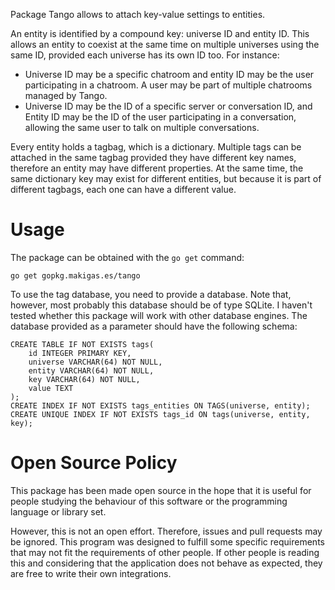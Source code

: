 Package Tango allows to attach key-value settings to entities.

An entity is identified by a compound key: universe ID and entity ID. This
allows an entity to coexist at the same time on multiple universes using the
same ID, provided each universe has its own ID too. For instance:

  - Universe ID may be a specific chatroom and entity ID may be the user
    participating in a chatroom. A user may be part of multiple chatrooms
    managed by Tango.
  - Universe ID may be the ID of a specific server or conversation ID,
    and Entity ID may be the ID of the user participating in a conversation,
    allowing the same user to talk on multiple conversations.

Every entity holds a tagbag, which is a dictionary. Multiple tags can be
attached in the same tagbag provided they have different key names, therefore an
entity may have different properties. At the same time, the same dictionary key
may exist for different entities, but because it is part of different tagbags,
each one can have a different value.

# Usage

The package can be obtained with the `go get` command:

    go get gopkg.makigas.es/tango

To use the tag database, you need to provide a database. Note that, however,
most probably this database should be of type SQLite. I haven't tested whether
this package will work with other database engines. The database provided as a
parameter should have the following schema:

    CREATE TABLE IF NOT EXISTS tags(
    	id INTEGER PRIMARY KEY,
    	universe VARCHAR(64) NOT NULL,
    	entity VARCHAR(64) NOT NULL,
    	key VARCHAR(64) NOT NULL,
    	value TEXT
    );
    CREATE INDEX IF NOT EXISTS tags_entities ON TAGS(universe, entity);
    CREATE UNIQUE INDEX IF NOT EXISTS tags_id ON tags(universe, entity, key);

# Open Source Policy

This package has been made open source in the hope that it is useful for people
studying the behaviour of this software or the programming language or library
set.

However, this is not an open effort. Therefore, issues and pull requests may be
ignored. This program was designed to fulfill some specific requirements that
may not fit the requirements of other people. If other people is reading this
and considering that the application does not behave as expected, they are free
to write their own integrations.